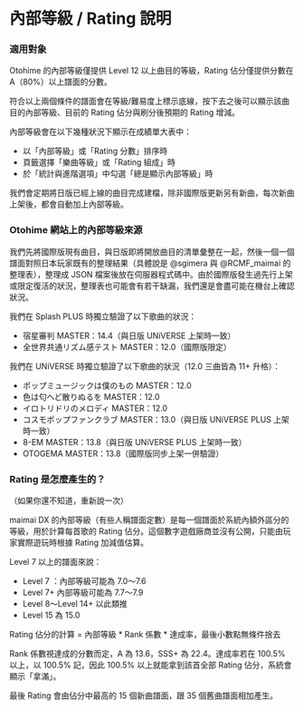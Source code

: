 # 內部等級  / Rating 說明

### 適用對象

Otohime 的內部等級僅提供 Level 12 以上曲目的等級，Rating 佔分僅提供分數在 A（80%）以上譜面的分數。

符合以上兩個條件的譜面會在等級/難易度上標示底線，按下去之後可以顯示該曲目的內部等級、目前的 Rating 佔分與刷分後預期的 Rating 增減。

內部等級會在以下幾種狀況下顯示在成績單大表中：

* 以「內部等級」或「Rating 分數」排序時
* 頁籤選擇「樂曲等級」或「Rating 組成」時
* 於「統計與進階選項」中勾選「總是顯示內部等級」時

我們會定期將日版已經上線的曲目完成建檔，除非國際版更新另有新曲，每次新曲上架後，都會自動加上內部等級。

### Otohime 網站上的內部等級來源

我們先將國際版現有曲目，與日版即將開放曲目的清單彙整在一起，然後一個一個譜面對照日本玩家既有的整理結果（具體說是 @sgimera 與 @RCMF\_maimai 的整理表），整理成 JSON 檔案後放在伺服器程式碼中。由於國際版發生過先行上架或限定復活的狀況，整理表也可能會有若干缺漏，我們還是會盡可能在機台上確認狀況。

我們在 Splash PLUS 時獨立驗證了以下歌曲的狀況：

* 宿星審判 MASTER：14.4（與日版 UNiVERSE 上架時一致）
* 全世界共通リズム感テスト MASTER：12.0（國際版限定）

我們在 UNiVERSE 時獨立驗證了以下歌曲的狀況（12.0 三曲皆為 11+ 升格）：

* ポップミュージックは僕のもの MASTER：12.0
* 色は匂へど散りぬるを MASTER：12.0
* イロトリドリのメロディ MASTER：12.0
* コスモポップファンクラブ MASTER：13.0（與日版 UNiVERSE PLUS 上架時一致）
* 8-EM MASTER：13.8（與日版 UNiVERSE PLUS 上架時一致）
* OTOGEMA MASTER：13.8（國際版同步上架一併驗證）

### Rating 是怎麼產生的？

（如果你還不知道，重新說一次）

maimai DX 的內部等級（有些人稱譜面定數）是每一個譜面於系統內額外區分的等級，用於計算每首歌的 Rating 佔分。這個數字遊戲廠商並沒有公開，只能由玩家實際遊玩時根據 Rating 加減值估算。

Level 7 以上的譜面來說：

* Level 7 ：內部等級可能為 7.0～7.6
* Level 7+ 內部等級可能為 7.7～7.9
* Level 8～Level 14+ 以此類推
* Level 15 為 15.0

Rating 佔分的計算 = 內部等級 \* Rank 係數 \* 達成率，最後小數點無條件捨去

Rank 係數視達成的分數而定，A 為 13.6，SSS+ 為 22.4。達成率若在 100.5% 以上，以 100.5% 記，因此 100.5% 以上就能拿到該首全部 Rating 佔分，系統會顯示「拿滿」。

最後 Rating 會由佔分中最高的 15 個新曲譜面，跟 35 個舊曲譜面相加產生。

###
